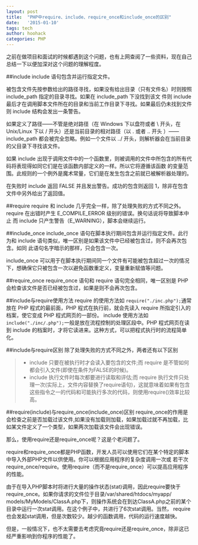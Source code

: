 ```yaml
---
layout: post
title:  "PHP中require、include、require_once和include_once的区别"
date:   '2015-01-10'
tags: tech
author: hoohack
categories: PHP
---
```


之前在做项目和面试的时候都遇到这个问题，也有上网查阅了一些资料，现在自己总结一下以便加深对这个问题的理解程度。

##include
include 语句包含并运行指定文件。

被包含文件先按参数给出的路径寻找，如果没有给出目录（只有文件名）时则按照 include_path 指定的目录寻找。如果在 include_path 下没找到该文
件则 include 最后才在调用脚本文件所在的目录和当前工作目录下寻找。如果最后仍未找到文件则 include 结构会发出一条警告。



如果定义了路径——不管是绝对路径（在 Windows 下以盘符或者 \ 开头，在 Unix/Linux 下以 / 开头）还是当前目录的相对路径（以 . 或者 .. 开头
）——include_path 都会被完全忽略。例如一个文件以 ../ 开头，则解析器会在当前目录的父目录下寻找该文件。

如果 include 出现于调用文件中的一个函数里，则被调用的文件中所包含的所有代码将表现得如同它们是在该函数内部定义的一样。所以它将遵循该函数
的变量范围。此规则的一个例外是魔术常量，它们是在发生包含之前就已被解析器处理的。

在失败时 include 返回 FALSE 并且发出警告。成功的包含则返回 1，除非在包含文件中另外给出了返回值。

##require
require 和 include 几乎完全一样，除了处理失败的方式不同之外。require 在出错时产生 E_COMPILE_ERROR 级别的错误。换句话说将导致脚本中止
而 include 只产生警告（E_WARNING），脚本会继续运行。

##include_once
include_once 语句在脚本执行期间包含并运行指定文件。此行为和 include 语句类似，唯一区别是如果该文件中已经被包含过，则不会再次包含。如同
此语句名字暗示的那样，只会包含一次。

include_once 可以用于在脚本执行期间同一个文件有可能被包含超过一次的情况下，想确保它只被包含一次以避免函数重定义，变量重新赋值等问题。

##require_once
require_once 语句和 require 语句完全相同，唯一区别是 PHP 会检查该文件是否已经被包含过，如果是则不会再次包含。

##include与require使用方法
require 的使用方法如 `require("./inc.php");`通常放在 PHP 程式的最前面，PHP 程式在执行前，就会先读入 require 所指定引入的档案，使它变成 PHP 程式网页的一部份。
include 使用方法如 `include("./inc/.php");`一般是放在流程控制的处理区段中。PHP 程式网页在读到 include 的档案时，才将它读进来。这种方式，可以把程式执行时的流程简单化。

##include与require区别
除了处理失败的方式不同之外，两者还有以下区别
> * include 只要在被执行时才会读入要包含的文件;而 require 是不管如何都会引入文件(即使在条件为FALSE的时候)。
> * include 执行文件时每次都要进行读取和评估;而 require 执行文件只处理一次(实际上，文件内容替换了require语句)，这就意味着如果有包含这些指令之一的代码和可能执行多次的代码，则使用require()效率比较高。

##require(include)与require_once(include_once)区别
require_once的作用是会检查之前是否加载过该文件,如果没有加载则加载，如果加载过就不再加载，比如某文件定义了一个类型，如果两次加载该文件会出现错误。

那么，使用require还是require_once呢？这是个老问题了。

require和require_once都是PHP函数，开发人员可以使用它们在某个特定的脚本中导入外部PHP文件以供使用。你可以根据应用程序的复杂度调用一次或
若干次require_once/require。使用require（而不是require_once）可以提高应用程序的性能。

由于在导入PHP脚本时将进行大量的操作状态(stat)调用，因此require要快于require_once。如果你请求的文件位于目录/var/shared/htdocs/myapp/
models/MyModels/ClassA.php下，则操作系统会在到达ClassA.php之前的某个目录中运行一次stat调用。在这个例子中，共进行了6次stat调用。当然，
require也会发起stat调用，但是次数较少。越少的函数调用，代码的运行速度越快。

但是，一般情况下，也不太需要去考虑究竟require还是require_once，除非这已经严重影响到你程序的性能了。

